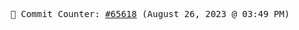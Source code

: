 <p align="center">
    <samp>
        📮 Commit Counter: <a href="https://github.com/Javascript-void0/Javascript-void0/commits/main">#65618</a> (August 26, 2023 @ 03:49 PM)
    </samp>
</p>